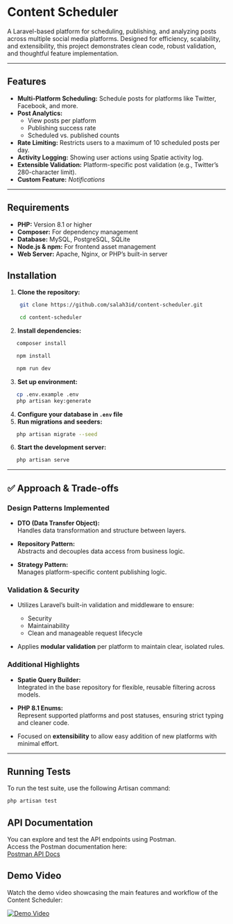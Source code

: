 # Content Scheduler

A Laravel-based platform for scheduling, publishing, and analyzing posts across multiple social media platforms. Designed for efficiency, scalability, and extensibility, this project demonstrates clean code, robust validation, and thoughtful feature implementation.

---

## Features

- **Multi-Platform Scheduling:** Schedule posts for platforms like Twitter, Facebook, and more.
- **Post Analytics:**  
  - View posts per platform  
  - Publishing success rate  
  - Scheduled vs. published counts
- **Rate Limiting:** Restricts users to a maximum of 10 scheduled posts per day.
- **Activity Logging:** Showing user actions using Spatie activity log.
- **Extensible Validation:** Platform-specific post validation (e.g., Twitter’s 280-character limit).
- **Custom Feature:** *Notifications*

---

## Requirements

- **PHP:** Version 8.1 or higher  
- **Composer:** For dependency management  
- **Database:** MySQL, PostgreSQL, SQLite  
- **Node.js & npm:** For frontend asset management  
- **Web Server:** Apache, Nginx, or PHP’s built-in server  

## Installation

1. **Clone the repository:**
```bash 
    git clone https://github.com/salah3id/content-scheduler.git
```
```bash 
    cd content-scheduler 
```

2. **Install dependencies:**
```bash 
   composer install 
```
```bash 
   npm install
```
```bash 
   npm run dev 
```
3. **Set up environment:**
```bash 
   cp .env.example .env 
   php artisan key:generate 
```
4. **Configure your database in `.env` file**
5. **Run migrations and seeders:**
```bash 
   php artisan migrate --seed
```
6. **Start the development server:**
```bash 
   php artisan serve
```

---

## ✅ Approach & Trade-offs

### Design Patterns Implemented

- **DTO (Data Transfer Object):**  
  Handles data transformation and structure between layers.

- **Repository Pattern:**  
  Abstracts and decouples data access from business logic.

- **Strategy Pattern:**  
  Manages platform-specific content publishing logic.

### Validation & Security

- Utilizes Laravel’s built-in validation and middleware to ensure:  
  - Security  
  - Maintainability  
  - Clean and manageable request lifecycle

- Applies **modular validation** per platform to maintain clear, isolated rules.

### Additional Highlights

- **Spatie Query Builder:**  
  Integrated in the base repository for flexible, reusable filtering across models.

- **PHP 8.1 Enums:**  
  Represent supported platforms and post statuses, ensuring strict typing and cleaner code.

- Focused on **extensibility** to allow easy addition of new platforms with minimal effort.

---

## Running Tests

To run the test suite, use the following Artisan command:

```bash
php artisan test
```


## API Documentation

You can explore and test the API endpoints using Postman.  
Access the Postman documentation here:  
[Postman API Docs](https://www.postman.com/salah3id/workspace/practicing/collection/27536537-7a278c77-0916-41b7-af52-d6eece178949?action=share&creator=27536537&active-environment=27536537-3146d30f-ddee-4e78-9cf1-36709ac939f7) 

## Demo Video

Watch the demo video showcasing the main features and workflow of the Content Scheduler:

[![Demo Video](https://img.youtube.com/vi/iNRLouPbfsw/0.jpg)](#)